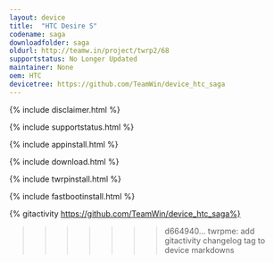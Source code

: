 ```yaml
---
layout: device
title:  "HTC Desire S"
codename: saga
downloadfolder: saga
oldurl: http://teamw.in/project/twrp2/68
supportstatus: No Longer Updated
maintainer: None
oem: HTC
devicetree: https://github.com/TeamWin/device_htc_saga
---
```


{% include disclaimer.html %}

{% include supportstatus.html %}

{% include appinstall.html %}

{% include download.html %}

{% include twrpinstall.html %}

{% include fastbootinstall.html %}

{% gitactivity  https://github.com/TeamWin/device_htc_saga%}
>>>>>>> d664940... twrpme: add gitactivity changelog tag to device markdowns
